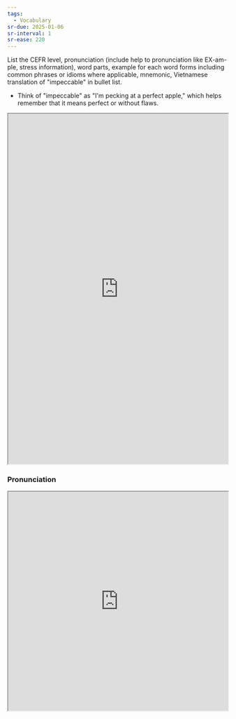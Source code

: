 ```yaml
---
tags:
  - Vocabulary
sr-due: 2025-01-06
sr-interval: 1
sr-ease: 220
---
```

List the CEFR level, pronunciation (include help to pronunciation like EX-am-ple, stress information), word parts, example for each word forms including common phrases or idioms where applicable, mnemonic, Vietnamese translation of "impeccable" in bullet list.

- Think of "impeccable" as "I'm pecking at a perfect apple," which helps remember that it means perfect or without flaws.

<iframe
    height="800"
    width="100%"
    style="padding: 0; margin: 0;"
    src="https://www.perplexity.ai">
</iframe>

### Pronunciation

<iframe
    height="500"
    width="100%"
    style="padding: 0; margin: 0;"
    src="https://www.google.com/search?q=how+to+pronounce+impeccable&hl=en">
</iframe>